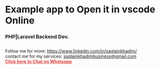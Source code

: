 
<h2  style="font-size: 30px;">Example app to Open it in vscode Online</h2>

<h1 style="font-size: 16px;">PHP|Laravel Backend Dev. </h1>
<br> Follow me for more: <a href="https://www.linkedin.com/in/saqlainkhadim/">
    https://www.linkedin.com/in/saqlainkhadim/</a>
<br>contact me for my services: <a href="mail:saqlainkhadimbusiness@gmail.com">saqlainkhadimbusiness@gmail.com</a>
<br> <a href="https://wa.me/message/U4WSN4I5UTCSK1" style="color: rgb(222, 63, 58);font-weight: bold;"> Click here to
    Chat on Whatsapp </a>
